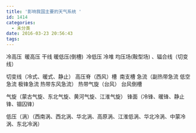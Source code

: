 ```yaml
---
title: '影响我国主要的天气系统 '
id: 1414
categories:
  - 未分类
date: 2016-03-23 20:56:43
tags:
---
```


冷高压  暖高压 干线
暖低压(倒槽)  冷低压
冷堆 均压场(鞍型场) 、辐合线（切变线）

切变线（冷式、暖式、静止）
高压脊（西风）槽  南支槽
急流（副热带急流 低空急流 极锋急流 热带东风急流）
热带气旋（台风） 台风倒槽

气旋（蒙古气旋、东北气旋、黄河气旋、江淮气旋）
锋面（冷锋、暖锋、静止锋、锢囚锋）

低压（涡）（西南涡、西北涡、华北涡、高原涡、江淮低涡、华北冷涡、中蒙冷涡、东北冷涡）